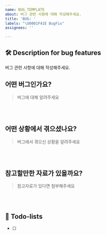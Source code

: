```yaml
---
name: BUG_TEMPLATE
about: 버그 관련 사항에 대해 작성해주세요.
title: 'BUG: '
labels: "\U0001F41E BugFix"
assignees: ''

---
```


## 🛠️ Description for bug features
버그 관련 사항에 대해 작성해주세요.

## 어떤 버그인가요?
> 버그에 대해 알려주세요

<br><br>

## 어떤 상황에서 겪으셨나요?
> 버그에서 겪으신 상황을 알려주세요

<br><br>

## 참고할만한 자료가 있을까요?
> 참고자료가 있다면 첨부해주세요

<br><br>

## 📝 Todo-lists
- [ ]
